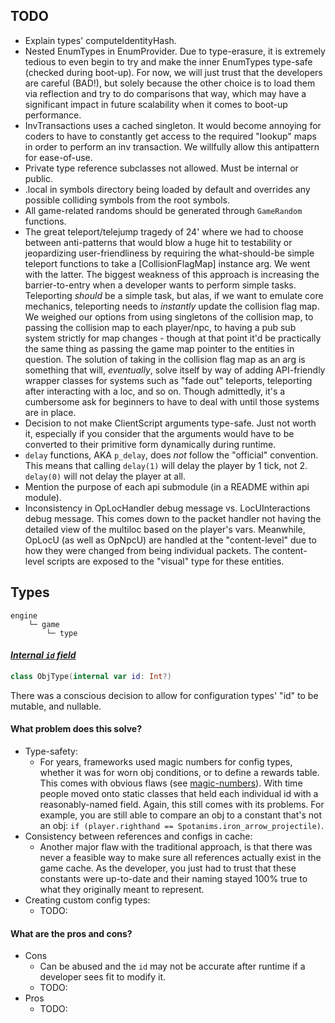 ## TODO
- Explain types' computeIdentityHash.
- Nested EnumTypes in EnumProvider. Due to type-erasure, it is extremely tedious
to even begin to try and make the inner EnumTypes type-safe (checked during
boot-up). For now, we will just trust that the developers are careful (BAD!),
but solely because the other choice is to load them via reflection and try to
do comparisons that way, which may have a significant impact in future
scalability when it comes to boot-up performance.
- InvTransactions uses a cached singleton. It would become annoying for coders
to have to constantly get access to the required "lookup" maps in order to
perform an inv transaction. We willfully allow this antipattern for ease-of-use.
- Private type reference subclasses not allowed. Must be internal or public.
- .local in symbols directory being loaded by default and overrides any possible
colliding symbols from the root symbols.
- All game-related randoms should be generated through `GameRandom` functions.
- The great teleport/telejump tragedy of 24' where we had to choose between
anti-patterns that would blow a huge hit to testability or jeopardizing
user-friendliness by requiring the what-should-be simple teleport functions to
take a [CollisionFlagMap] instance arg. We went with the latter. The biggest
weakness of this approach is increasing the barrier-to-entry when a developer
wants to perform simple tasks. Teleporting _should_ be a simple task, but alas,
if we want to emulate core mechanics, teleporting needs to _instantly_ update
the collision flag map. We weighed our options from using singletons of the
collision map, to passing the collision map to each player/npc, to having a pub
sub system strictly for map changes - though at that point it'd be practically
the same thing as passing the game map pointer to the entities in question.
The solution of taking in the collision flag map as an arg is something that
will, *eventually*, solve itself by way of adding API-friendly wrapper classes
for systems such as "fade out" teleports, teleporting after interacting with a
loc, and so on. Though admittedly, it's a cumbersome ask for beginners to have
to deal with until those systems are in place.
- Decision to not make ClientScript arguments type-safe. Just not worth it,
especially if you consider that the arguments would have to be converted to
their primitive form dynamically during runtime.
- `delay` functions, AKA `p_delay`, does _not_ follow the "official" convention.
This means that calling `delay(1)` will delay the player by 1 tick, not 2.
`delay(0)` will not delay the player at all.
- Mention the purpose of each api submodule (in a README within api module).
- Inconsistency in OpLocHandler debug message vs. LocUInteractions debug
message. This comes down to the packet handler not having the detailed view of
the multiloc based on the player's vars. Meanwhile, OpLocU (as well as OpNpcU)
are handled at the "content-level" due to how they were changed from being
individual packets. The content-level scripts are exposed to the "visual" type
for these entities.

## Types
```
engine
    └─ game
        └─ type
```
#### <u>_Internal `id` field_</u>
```kotlin
class ObjType(internal var id: Int?)
```
There was a conscious decision to allow for configuration types' "id" to be
mutable, and nullable.
#### What problem does this solve?
- Type-safety:
  - For years, frameworks used magic numbers for config types, whether it was
    for worn obj conditions, or to define a rewards table. This comes with
    obvious flaws (see [magic-numbers]). With time people moved onto static
    classes that held each individual id with a reasonably-named field. Again,
    this still comes with its problems. For example, you are still able to
    compare an obj to a constant that's not an obj:
    `if (player.righthand == Spotanims.iron_arrow_projectile)`.
- Consistency between references and configs in cache:
  - Another major flaw with the traditional approach, is that there was never a
    feasible way to make sure all references actually exist in the game cache.
    As the developer, you just had to trust that these constants were up-to-date
    and their naming stayed 100% true to what they originally meant to
    represent.
- Creating custom config types:
  - TODO:
#### What are the pros and cons?
- Cons
  - Can be abused and the `id` may not be accurate after runtime if a developer
    sees fit to modify it.
  - TODO:
- Pros
  - TODO:

[magic-numbers]: https://en.wikipedia.org/wiki/Magic_number_(programming)
